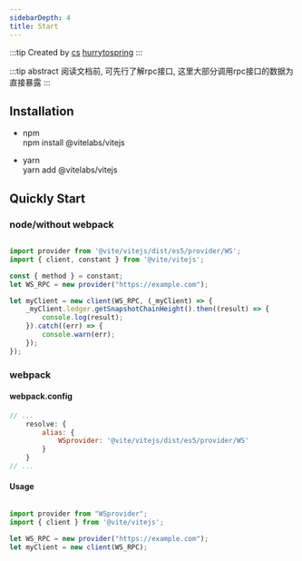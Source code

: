 ```yaml
---
sidebarDepth: 4
title: Start
---
```


:::tip Created by
[cs](https://github.com/lovelycs)
[hurrytospring](https://github.com/hurrytospring)
:::

:::tip abstract
阅读文档前, 可先行了解rpc接口, 这里大部分调用rpc接口的数据为直接暴露
:::

## Installation

- npm  
npm install @vitelabs/vitejs

- yarn   
yarn add @vitelabs/vitejs

## Quickly Start  

### node/without webpack
```javascript

import provider from '@vite/vitejs/dist/es5/provider/WS';
import { client, constant } from '@vite/vitejs';

const { method } = constant;
let WS_RPC = new provider("https://example.com");

let myClient = new client(WS_RPC, (_myClient) => {
    _myClient.ledger.getSnapshotChainHeight().then((result) => {
        console.log(result);
    }).catch((err) => {
        console.warn(err);
    });
});

```

### webpack  

#### webpack.config  

```javascript
// ...
    resolve: {
        alias: {
            WSprovider: '@vite/vitejs/dist/es5/provider/WS'
        }
    }
// ...
```

#### Usage
```javascript

import provider from "WSprovider";
import { client } from '@vite/vitejs';

let WS_RPC = new provider("https://example.com");
let myClient = new client(WS_RPC);

```
